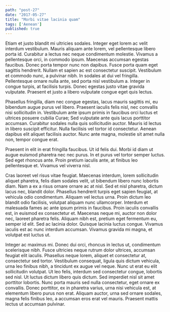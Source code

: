 ```yaml
---
path: "post-27"
date: "2017-05-27"
title: "Morbi vitae lacinia quam"
tags: ['Aenean']
published: true
---
```


Etiam et justo blandit mi ultricies sodales. Integer eget lorem ac velit interdum vestibulum. Mauris aliquam ante lorem, vel pellentesque libero porta id. Curabitur a lectus nec neque condimentum molestie. Vivamus a pellentesque orci, in commodo ipsum. Maecenas accumsan egestas faucibus. Donec porta tempor nunc non dapibus. Fusce porta quam eget sagittis hendrerit. Nullam et sapien ac est consectetur suscipit. Vestibulum et commodo nunc, a pulvinar nibh. In sodales at dui vel fringilla. Pellentesque ornare nulla ante, sed porta nisl vestibulum a. Integer in congue turpis, at facilisis turpis. Donec egestas justo vitae gravida vulputate. Praesent et justo a libero vulputate congue eget quis lectus.

Phasellus fringilla, diam nec congue egestas, lacus mauris sagittis mi, eu bibendum augue purus vel libero. Praesent iaculis felis nisl, nec convallis nisi sollicitudin in. Vestibulum ante ipsum primis in faucibus orci luctus et ultrices posuere cubilia Curae; Sed vulputate ante quis lacus porttitor accumsan. Curabitur sodales nulla quis sollicitudin auctor. Mauris id lectus in libero suscipit efficitur. Nulla facilisis vel tortor id consectetur. Aenean dapibus elit aliquet facilisis auctor. Nunc ante magna, molestie sit amet nulla non, tempor congue erat.

Praesent in elit in erat fringilla faucibus. Ut id felis dui. Morbi id diam ut augue euismod pharetra nec nec purus. In et purus vel tortor semper luctus. Sed eget rhoncus ante. Proin pretium iaculis ante, at finibus leo pellentesque et. Vivamus vel viverra nisl.

Cras laoreet vel risus vitae feugiat. Maecenas interdum, lorem sollicitudin aliquet pharetra, felis diam sodales velit, ut bibendum libero nunc lobortis diam. Nam a ex a risus ornare ornare ac at nisl. Sed et nisl pharetra, dictum lacus nec, blandit dolor. Phasellus hendrerit turpis eget sapien feugiat, at vehicula odio condimentum. Aliquam vel lectus urna. Proin dictum leo blandit odio facilisis, volutpat aliquam nunc ullamcorper. Interdum et malesuada fames ac ante ipsum primis in faucibus. Proin iaculis convallis est, in euismod ex consectetur et. Maecenas neque mi, auctor non dolor nec, laoreet pharetra felis. Aliquam nibh est, pretium eget fermentum eu, semper id elit. Sed ac lacinia dolor. Quisque lacinia luctus congue. Vivamus iaculis est ac nunc interdum accumsan. Vivamus gravida mi magna, et volutpat est luctus ut.

Integer ac maximus mi. Donec dui orci, rhoncus in lectus ut, condimentum scelerisque nibh. Fusce ultricies neque rutrum dolor ultrices, accumsan feugiat elit iaculis. Phasellus neque lorem, aliquet et consectetur at, consectetur sed tortor. Vestibulum consequat, ligula quis dictum vehicula, urna leo finibus nibh, a tincidunt ex augue vel neque. Nunc ut erat eu elit sollicitudin volutpat. Ut leo felis, interdum sed consectetur congue, lobortis sed nisl. Ut luctus dictum libero quis dictum. Sed imperdiet nisl sit amet porttitor lobortis. Nunc porta mauris sed nulla consectetur, eget ornare ex convallis. Donec porttitor, ex in pharetra varius, urna nisi vehicula est, at elementum libero purus non erat. Aliquam auctor, urna sed ornare sodales, magna felis finibus leo, a accumsan eros erat vel mauris. Praesent mattis lectus ut accumsan pulvinar.